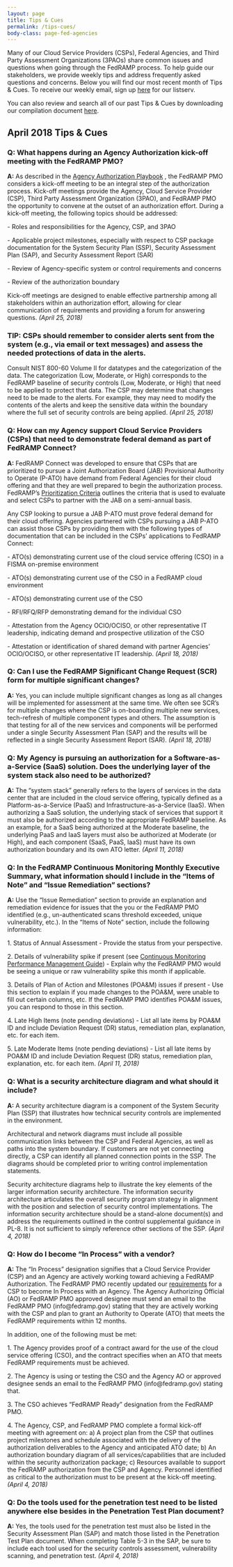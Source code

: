 ```yaml
---
layout: page
title: Tips & Cues
permalink: /tips-cues/
body-class: page-fed-agencies
---
```

Many of our Cloud Service Providers (CSPs), Federal Agencies, and Third Party Assessment Organizations (3PAOs) share common issues and questions when going through the FedRAMP process. To help guide our stakeholders, we provide weekly tips and address frequently asked questions and concerns. Below you will find our most recent month of Tips & Cues. To receive our weekly email, sign up [here](https://public.govdelivery.com/accounts/USGSA/subscriber/new?qsp=USGSA_2224) for our listserv. 

You can also review and search all of our past Tips & Cues by downloading our compilation document <a href="{{site.baseurl}}/assets/resources/documents/FedRAMP_Tips_and_Cues.pdf">here</a>.

<h2>April 2018 Tips & Cues</h2>
<div class="q1">
 
<div class="q3">
<h3>Q: What happens during an Agency Authorization kick-off meeting with the FedRAMP PMO?</h3> 
<p><strong>A:</strong>  As described in the <a href="https://www.fedramp.gov/assets/resources/documents/Agency_Authorization_Playbook.pdf">Agency Authorization Playbook</a> , the FedRAMP PMO considers a kick-off meeting to be an integral step of the authorization process. Kick-off meetings provide the Agency, Cloud Service Provider (CSP), Third Party Assessment Organization (3PAO), and FedRAMP PMO the opportunity to convene at the outset of an authorization effort. During a kick-off meeting, the following topics should be addressed:
<p>
- Roles and responsibilities for the Agency, CSP, and 3PAO
 </p>
<p>
- Applicable project milestones, especially with respect to CSP package documentation for the System Security Plan (SSP), Security Assessment Plan (SAP), and Security Assessment Report (SAR)
 </p>
<p>
- Review of Agency-specific system or control requirements and concerns
 </p>
<p>
- Review of the authorization boundary
 </p>
<p>
Kick-off meetings are designed to enable effective partnership among all stakeholders within an authorization effort, allowing for clear communication of requirements and providing a forum for answering questions.
<em>(April 25, 2018)</em>
</p>
 </p>
</div>

<div class="q3">
<h3>TIP: CSPs should remember to consider alerts sent from the system (e.g., via email or text messages) and assess the needed protections of data in the alerts.</h3>
<p> Consult NIST 800-60 Volume II for datatypes and the categorization of the data. The categorization (Low, Moderate, or High) corresponds to the FedRAMP baseline of security controls (Low, Moderate, or High) that need to be applied to protect that data. The CSP may determine that changes need to be made to the alerts. For example, they may need to modify the contents of the alerts and keep the sensitive data within the boundary where the full set of security controls are being applied.
<em>(April 25, 2018)</em>
</p>
</div>

<div class="q3">
<h3>Q: How can my Agency support Cloud Service Providers (CSPs) that need to demonstrate federal demand as part of FedRAMP Connect? </h3>
<p><strong>A:</strong>  FedRAMP Connect was developed to ensure that CSPs that are prioritized to pursue a Joint Authorization Board (JAB) Provisional Authority to Operate (P-ATO) have demand from Federal Agencies for their cloud offering and that they are well prepared to begin the authorization process. FedRAMP’s <a href="https://www.fedramp.gov/assets/resources/documents/CSP_JAB_P-ATO_Prioritization_Criteria.pdf">Prioritization Criteria</a>  outlines the criteria that is used to evaluate and select CSPs to partner with the JAB on a semi-annual basis.
<p>
Any CSP looking to pursue a JAB P-ATO must prove federal demand for their cloud offering. Agencies partnered with CSPs pursuing a JAB P-ATO can assist those CSPs by providing them with the following types of documentation that can be included in the CSPs’ applications to FedRAMP Connect:
 </p>
<p>
- ATO(s) demonstrating current use of the cloud service offering (CSO) in a FISMA on-premise environment
 </p>
<p>
- ATO(s) demonstrating current use of the CSO in a FedRAMP cloud environment
 </p>
<p>
- ATO(s) demonstrating current use of the CSO
 </p>
<p>
- RFI/RFQ/RFP demonstrating demand for the individual CSO
 </p>
<p>
- Attestation from the Agency OCIO/OCISO, or other representative IT leadership, indicating demand and prospective utilization of the CSO
 </p>
<p>
- Attestation or identification of shared demand with partner Agencies’ OCIO/OCISO, or other representative IT leadership.
<em>(April 18, 2018)</em> 
</p>
 </p>
</div>

<div class="q3">
<h3>Q: Can I use the FedRAMP Significant Change Request (SCR) form for multiple significant changes?</h3>
<p><strong>A:</strong> Yes, you can include multiple significant changes as long as all changes will be implemented for assessment at the same time.  We often see SCR’s for multiple changes where the CSP is on-boarding multiple new services, tech-refresh of multiple component types and others.  The assumption is that testing for all of the new services and components will be performed under a single Security Assessment Plan (SAP) and the results will be reflected in a single Security Assessment Report (SAR).
<em>(April 18, 2018)</em>
</p>
</div>

<div class="q3">
<h3>Q: My Agency is pursuing an authorization for a Software-as-a-Service (SaaS) solution. Does the underlying layer of the system stack also need to be authorized?</h3>
<p><strong>A:</strong> The “system stack” generally refers to the layers of services in the data center that are included in the cloud service offering, typically defined as a Platform-as-a-Service (PaaS) and Infrastructure-as-a-Service (IaaS). When authorizing a SaaS solution, the underlying stack of services that support it must also be authorized according to the appropriate FedRAMP baseline. As an example, for a SaaS being authorized at the Moderate baseline, the underlying PaaS and IaaS layers must also be authorized at Moderate (or High), and each component (SaaS, PaaS, IaaS) must have its own authorization boundary and its own ATO letter.
<em>(April 11, 2018)</em>
</p>
</div>
 
<div class="q3">

<h3>Q: In the FedRAMP Continuous Monitoring Monthly Executive Summary, what information should I include in the “Items of Note” and “Issue Remediation” sections?</h3>
<p><strong>A:</strong> Use the “Issue Remediation” section to provide an explanation and remediation evidence for issues that the you or the FedRAMP PMO identified (e.g., un-authenticated scans threshold exceeded, unique vulnerability, etc.).
In the “Items of Note” section, include the following information:
<p>
1. Status of Annual Assessment - Provide the status from your perspective.
 </p>
<p>
2. Details of vulnerability spike if present (see <a href="https://www.fedramp.gov/assets/resources/documents/CSP_Continuous_Monitoring_Performance_Management_Guide.pdf">Continuous Monitoring Performance Management Guide</a>) - Explain why the FedRAMP PMO would be seeing a unique or raw vulnerability spike this month if applicable.
 </p>
<p>
3. Details of Plan of Action and Milestones (POA&M) issues if present - Use this section to explain if you made changes to the POA&M, were unable to fill out certain columns, etc. If the FedRAMP PMO identifies POA&M issues, you can respond to those in this section.
 </p>
<p>
4. Late High Items (note pending deviations) - List all late items by POA&M ID and include Deviation Request (DR) status, remediation plan, explanation, etc. for each item.
 </p>
<p>
5. Late Moderate Items (note pending deviations) - List all late items by POA&M ID and include Deviation Request (DR) status, remediation plan, explanation, etc. for each item.
<em>(April 11, 2018)</em>
 </p>
</p>
</div>

<div class="q3">

<h3>Q: What is a security architecture diagram and what should it include?</h3>
<p><strong>A:</strong>  A security architecture diagram is a component of the System Security Plan (SSP) that illustrates how technical security controls are implemented in the environment.
<p>
Architectural and network diagrams must include all possible communication links between the CSP and Federal Agencies, as well as paths into the system boundary. If customers are not yet connecting directly, a CSP can identify all planned connection points in the SSP. The diagrams should be completed prior to writing control implementation statements.
 </p>
<p>
Security architecture diagrams help to illustrate the key elements of the larger information security architecture. The information security architecture articulates the overall security program strategy in alignment with the position and selection of security control implementations. The information security architecture should be a stand-alone document(s) and address the requirements outlined in the control supplemental guidance in PL-8. It is not sufficient to simply reference other sections of the SSP.
<em>(April 4, 2018)</em>
</p>
</p>
</div>

<div class="q3">
<h3>Q: How do I become “In Process” with a vendor?</h3>
<p><strong>A:</strong> The “In Process” designation signifies that a Cloud Service Provider (CSP) and an Agency are actively working toward achieving a FedRAMP Authorization. The FedRAMP PMO recently updated our <a href="https://www.fedramp.gov/assets/resources/documents/Agency_Authorization_Obtaining_In_Process_Designation.pdf">requirements</a>  for a CSP to become In Process with an Agency. The Agency Authorizing Official (AO) or FedRAMP PMO approved designee must send an email to the FedRAMP PMO (info@fedramp.gov) stating that they are actively working with the CSP and plan to grant an Authority to Operate (ATO) that meets the FedRAMP requirements within 12 months.
<p>
In addition, one of the following must be met:
 </p>
<p>
1. The Agency provides proof of a contract award for the use of the cloud service offering (CSO), and the contract specifies when an ATO that meets FedRAMP requirements must be achieved.
 </p>
<p>
2. The Agency is using or testing the CSO and the Agency AO or approved designee sends an email to the FedRAMP PMO (info@fedramp.gov) stating that.
 </p>
<p>
3. The CSO achieves “FedRAMP Ready” designation from the FedRAMP PMO.
 </p>
<p>
4. The Agency, CSP, and FedRAMP PMO complete a formal kick-off meeting with agreement on: a) A project plan from the CSP that outlines project milestones and schedule associated with the delivery of the authorization deliverables to the Agency and anticipated ATO date; b) An authorization boundary diagram of all services/capabilities that are included within the security authorization package; c) Resources available to support the FedRAMP authorization from the CSP and Agency. Personnel identified as critical to the authorization must to be present at the kick-off meeting.
<em>(April 4, 2018)</em>
</p>
 </p>
</div>
 
<div class="q3">
<h3>Q: Do the tools used for the penetration test need to be listed anywhere else besides in the Penetration Test Plan document?</h3>
<p><strong>A:</strong> Yes, the tools used for the penetration test must also be listed in the Security Assessment Plan (SAP) and match those listed in the Penetration Test Plan document. When completing Table 5-3 in the SAP, be sure to include each tool used for the security controls assessment, vulnerability scanning, and penetration test.
<em>(April 4, 2018)</em>
</p>
</div>
